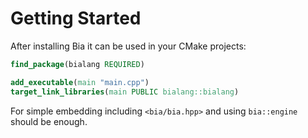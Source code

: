 # Getting Started

After installing Bia it can be used in your CMake projects:

```cmake
find_package(bialang REQUIRED)

add_executable(main "main.cpp")
target_link_libraries(main PUBLIC bialang::bialang)
```

For simple embedding including `<bia/bia.hpp>` and using `bia::engine` should be enough.
